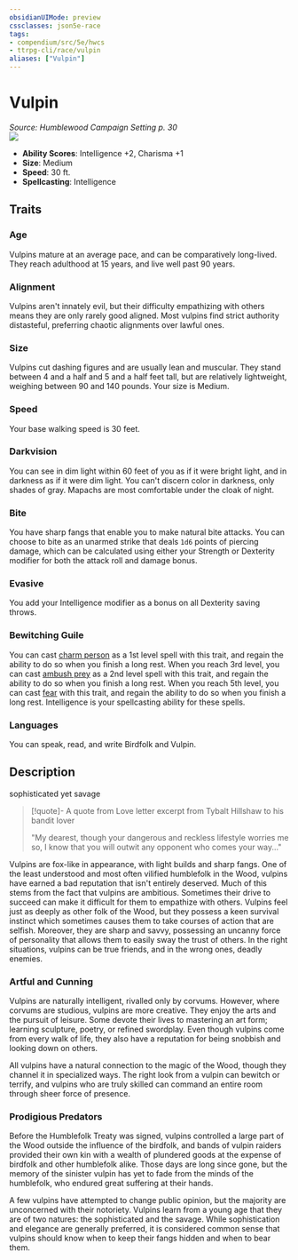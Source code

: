 ```yaml
---
obsidianUIMode: preview
cssclasses: json5e-race
tags:
- compendium/src/5e/hwcs
- ttrpg-cli/race/vulpin
aliases: ["Vulpin"]
---
```

# Vulpin
*Source: Humblewood Campaign Setting p. 30*  
![](/3-Mechanics/CLI/races/img/vulpin-noble.webp#right)  

- **Ability Scores**: Intelligence +2, Charisma +1
- **Size**: Medium
- **Speed**: 30 ft.
- **Spellcasting**: Intelligence

## Traits

### Age

Vulpins mature at an average pace, and can be comparatively long-lived. They reach adulthood at 15 years, and live well past 90 years.

### Alignment

Vulpins aren't innately evil, but their difficulty empathizing with others means they are only rarely good aligned. Most vulpins find strict authority distasteful, preferring chaotic alignments over lawful ones.

### Size

Vulpins cut dashing figures and are usually lean and muscular. They stand between 4 and a half and 5 and a half feet tall, but are relatively lightweight, weighing between 90 and 140 pounds. Your size is Medium.

### Speed

Your base walking speed is 30 feet.

### Darkvision

You can see in dim light within 60 feet of you as if it were bright light, and in darkness as if it were dim light. You can't discern color in darkness, only shades of gray. Mapachs are most comfortable under the cloak of night.

### Bite

You have sharp fangs that enable you to make natural bite attacks. You can choose to bite as an unarmed strike that deals `1d6` points of piercing damage, which can be calculated using either your Strength or Dexterity modifier for both the attack roll and damage bonus.

### Evasive

You add your Intelligence modifier as a bonus on all Dexterity saving throws.

### Bewitching Guile

You can cast [charm person](/3-Mechanics/CLI/spells/charm-person.md) as a 1st level spell with this trait, and regain the ability to do so when you finish a long rest. When you reach 3rd level, you can cast [ambush prey](/3-Mechanics/CLI/spells/ambush-prey-hwcs.md) as a 2nd level spell with this trait, and regain the ability to do so when you finish a long rest. When you reach 5th level, you can cast [fear](/3-Mechanics/CLI/spells/fear.md) with this trait, and regain the ability to do so when you finish a long rest. Intelligence is your spellcasting ability for these spells.

### Languages

You can speak, read, and write Birdfolk and Vulpin.

## Description

sophisticated yet savage

> [!quote]- A quote from Love letter excerpt from Tybalt Hillshaw to his bandit lover  
> 
> "My dearest, though your dangerous and reckless lifestyle worries me so, I know that you will outwit any opponent who comes your way..."

Vulpins are fox-like in appearance, with light builds and sharp fangs. One of the least understood and most often vilified humblefolk in the Wood, vulpins have earned a bad reputation that isn't entirely deserved. Much of this stems from the fact that vulpins are ambitious. Sometimes their drive to succeed can make it difficult for them to empathize with others. Vulpins feel just as deeply as other folk of the Wood, but they possess a keen survival instinct which sometimes causes them to take courses of action that are selfish. Moreover, they are sharp and savvy, possessing an uncanny force of personality that allows them to easily sway the trust of others. In the right situations, vulpins can be true friends, and in the wrong ones, deadly enemies.

### Artful and Cunning

Vulpins are naturally intelligent, rivalled only by corvums. However, where corvums are studious, vulpins are more creative. They enjoy the arts and the pursuit of leisure. Some devote their lives to mastering an art form; learning sculpture, poetry, or refined swordplay. Even though vulpins come from every walk of life, they also have a reputation for being snobbish and looking down on others.

All vulpins have a natural connection to the magic of the Wood, though they channel it in specialized ways. The right look from a vulpin can bewitch or terrify, and vulpins who are truly skilled can command an entire room through sheer force of presence.

### Prodigious Predators

Before the Humblefolk Treaty was signed, vulpins controlled a large part of the Wood outside the influence of the birdfolk, and bands of vulpin raiders provided their own kin with a wealth of plundered goods at the expense of birdfolk and other humblefolk alike. Those days are long since gone, but the memory of the sinister vulpin has yet to fade from the minds of the humblefolk, who endured great suffering at their hands.

A few vulpins have attempted to change public opinion, but the majority are unconcerned with their notoriety. Vulpins learn from a young age that they are of two natures: the sophisticated and the savage. While sophistication and elegance are generally preferred, it is considered common sense that vulpins should know when to keep their fangs hidden and when to bear them.
